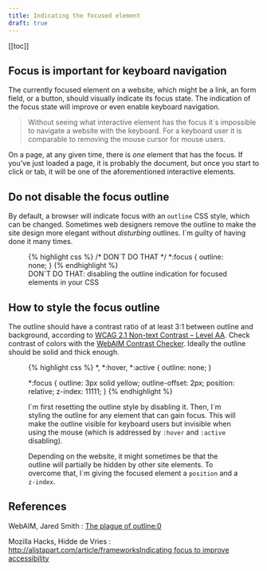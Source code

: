 ```yaml
---
title: Indicating the focused element
draft: true
---
```


[[toc]]

## Focus is important for keyboard navigation
The currently focused element on a website, which might be a link, an form field, or a button, should visually indicate its focus state. The indication of the focus state will improve or even enable keyboard navigation. 

> Without seeing what interactive element has the focus it´s impossible to navigate a website with the keyboard. For a keyboard user it is comparable to removing the mouse cursor for mouse users. 

On a page, at any given time, there is *one* element that has the focus. If you’ve just loaded a page, it is probably the document, but once you start to click or tab, it will be one of the aforementioned interactive elements. 

## Do not disable the focus outline
By default, a browser will indicate focus with an `outline` CSS style, which can be changed. Sometimes web designers remove the outline to make the site design more elegant without *disturbing* outlines. I´m guilty of having done it many times.

<figure>
{% highlight css %}
/* DON´T DO THAT */
*:focus {
  outline: none;
}
{% endhighlight %}
<figcaption>DON´T DO THAT: disabling the outline indication for focused elements in your CSS</figcaption>
</figure>

## How to style the focus outline

The outline should have a contrast ratio of at least 3:1 between outline and background, according to [WCAG 2.1 Non-text Contrast – Level AA](https://www.w3.org/WAI/WCAG21/quickref/?versions=2.1&showtechniques=324%2C331#non-text-contrast
). Check contrast of colors with the [WebAIM Contrast Checker](https://webaim.org/resources/contrastchecker/). Ideally the outline should be solid and thick enough.

<figure>
{% highlight css %}
*, *:hover, *:active {
  outline: none;
}

*:focus {
  outline: 3px solid yellow;
  outline-offset: 2px;
  position: relative;
  z-index: 11111;
}
{% endhighlight %}
<figcaption>
<p>I´m first resetting the outline style by disabling it. Then, I´m styling the outline for any element that can gain focus. This will make the outline visible for keyboard users but invisible when using the mouse (which is addressed by <code>:hover</code> and <code>:active</code> disabling).</p>
<p>Depending on the website, it might sometimes be that the outline will partially be hidden by other site elements. To overcome that, I´m giving the focused element a <code>position</code> and a <code>z-index</code>.</p>
</figcaption>
</figure>


## References
WebAIM, Jared Smith
: [The plague of outline:0](https://webaim.org/blog/plague-of-outline-0/)

Mozilla Hacks, Hidde de Vries
: [http://alistapart.com/article/frameworksIndicating focus to improve accessibility](https://hacks.mozilla.org/2019/06/indicating-focus-to-improve-accessibility/)